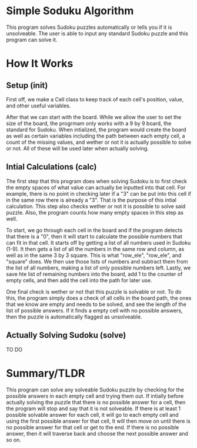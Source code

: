 # Simple Soduku Algorithm

This program solves Sudoku puzzles automatically or tells you if it is unsolveable. The user is able to input any standard Sudoku puzzle and this program can solve it.

# How It Works
## Setup (init)
First off, we make a Cell class to keep track of each cell's position, value, and other useful variables. 

After that we can start with the board. While we allow the user to set the size of the board, the progrmam only works with a 9 by 9 board, the standard for Sudoku. When intialized, the program would create the board as well as certain variables including the path between each empty cell, a count of the missing values, and wether or not it is actually possible to solve or not. All of these will be used later when actually solving.

## Intial Calculations (calc)
The first step that this program does when solving Sudoku is to first check the empty spaces of what value can actually be inputted into that cell. For example, there is no point in checking later if a "3" can be put into this cell if in the same row there is already a "3". That is the purpose of this intial calculation. This step also checks wether or not it is possible to solve said puzzle. Also, the program counts how many empty spaces in this step as well.

To start, we go through each cell in the board and if the program detects that there is a "0", then it will start to calculate the possible numbers that can fit in that cell. It starts off by getting a list of all numbers used in Sudoku (1-9). It then gets a list of all the numbers in the same row and column, as well as in the same 3 by 3 square. This is what "row_ele", "row_ele", and "square" does. We then use those lists of numbers and subtract them from the list of all numbers, making a list of only possible numbers left. Lastly, we save hte list of remaining numbers into the board, add 1 to the counter of empty cells, and then add the cell into the path for later use.

One final check is wether or not that this puzzle is solvable or not. To do this, the program simply does a check of all cells in the board path, the ones that we know are empty and needs to be solved, and see the length of the list of possible answers. If it finds a empty cell with no possible answers, then the puzzle is automatically flagged as unsolveable.

## Actually Solving Sudoku (solve)
TO DO

# Summary/TLDR
This program can solve any solveable Sudoku puzzle by checking for the possible answers in each empty cell and trying them out. If intially before actually solving the puzzle that there is no possible answer for a cell, then the program will stop and say that it is not solveable. If there is at least 1 possible solvable answer for each cell, it will go to each empty cell and using the first possible answer for that cell, It will then move on until there is no possible answer for that cell or get to the end. If there is no possible answer, then it will traverse back and choose the next possible answer and so on.
